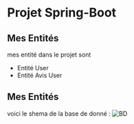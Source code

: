 # Projet Spring-Boot 

## Mes Entités
mes entité dans le projet sont
* Entité User
* Entité Avis User
## Mes Entités
voici le shema de la base de donné :
![BD](https://user-images.githubusercontent.com/73405867/138615402-a0624812-397b-4a56-a076-352548aeb246.png)




